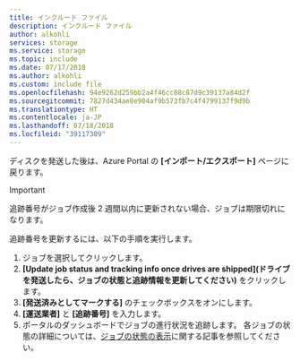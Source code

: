 ```yaml
---
title: インクルード ファイル
description: インクルード ファイル
author: alkohli
services: storage
ms.service: storage
ms.topic: include
ms.date: 07/17/2018
ms.author: alkohli
ms.custom: include file
ms.openlocfilehash: 94e9262d259bb2a4f46cc88c87d9c39137a84d2f
ms.sourcegitcommit: 7827d434ae8e904af9b573fb7c4f4799137f9d9b
ms.translationtype: HT
ms.contentlocale: ja-JP
ms.lasthandoff: 07/18/2018
ms.locfileid: "39117309"
---
```

ディスクを発送した後は、Azure Portal の **[インポート/エクスポート]** ページに戻ります。 

> [!IMPORTANT] 
> 追跡番号がジョブ作成後 2 週間以内に更新されない場合、ジョブは期限切れになります。 

追跡番号を更新するには、以下の手順を実行します。
 
1. ジョブを選択してクリックします。
2. **[Update job status and tracking info once drives are shipped]\(ドライブを発送したら、ジョブの状態と追跡情報を更新してください\)** をクリックします。 
3. **[発送済みとしてマークする]** のチェックボックスをオンにします。
4. **[運送業者]** と **[追跡番号]** を入力します。
5. ポータルのダッシュボードでジョブの進行状況を追跡します。 各ジョブの状態の詳細については、[ジョブの状態の表示](../articles/storage/common/storage-import-export-view-drive-status.md)に関する記事を参照してください。
